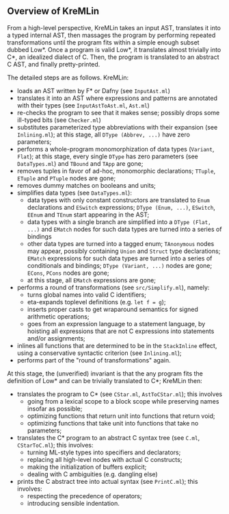 Overview of KreMLin
-------------------

From a high-level perspective, KreMLin takes an input AST, translates it into a
typed internal AST, then massages the program by performing repeated
transformations until the program fits within a simple enough subset dubbed
Low\*. Once a program is valid Low\*, it translates almost trivially into C\*, an
idealized dialect of C. Then, the program is translated to an abstract C AST,
and finally pretty-printed.

The detailed steps are as follows. KreMLin:
- loads an AST written by F\* or Dafny (see `InputAst.ml`)
- translates it into an AST where expressions and patterns are annotated with
  their types (see `InputAstToAst.ml`, `Ast.ml`)
- re-checks the program to see that it makes sense; possibly drops some
  ill-typed bits (see `Checker.ml`)
- substitutes parameterized type abbreviations with their expansion (see
  `Inlining.ml`); at this stage, all `DType (Abbrev, ...)` have zero parameters;
- performs a whole-program monomorphization of data types (`Variant`, `Flat`);
  at this stage, every single `DType` has zero parameters (see `DataTypes.ml`)
  and `TBound` and `TApp` are gone;
- removes tuples in favor of ad-hoc, monomorphic declarations; `TTuple`,
  `ETuple` and `PTuple` nodes are gone;
- removes dummy matches on booleans and units;
- simplifies data types (see `DataTypes.ml`):
  * data types with only constant constructors are translated to `Enum`
    declarations and `ESwitch` expressions; `DType (Enum, ...)`, `ESwitch`,
    `EEnum` and `TEnum` start appearing in the AST;
  * data types with a single branch are simplified into a `DType (Flat, ...)`
    and `EMatch` nodes for such data types are turned into a series of bindings
  * other data types are turned into a tagged enum; `TAnonymous` nodes may
    appear, possibly containing `Union` and `Struct` type declarations; `EMatch`
    expressions for such data types are turned into a series of conditionals and
    bindings; `DType (Variant, ...)` nodes are gone; `ECons`, `PCons` nodes are
    gone;
  * at this stage, all `EMatch` expressions are gone;
- performs a round of transformations (see `src/Simplify.ml`), namely:
  * turns global names into valid C identifiers;
  * eta-expands toplevel definitions (e.g. `let f = g`);
  * inserts proper casts to get wraparound semantics for signed arithmetic
    operations;
  * goes from an expression language to a statement language, by hoisting all
    expressions that are not C expressions into statements and/or assignments;
- inlines all functions that are determined to be in the `StackInline` effect,
  using a conservative syntactic criterion (see `Inlining.ml`);
- performs part of the "round of transformations" again.

At this stage, the (unverified) invariant is that the any program fits the
definition of Low\* and can be trivially translated to C\*; KreMLin then:
- translates the program to C* (see `CStar.ml`, `AstToCStar.ml`); this involves
  * going from a lexical scope to a block scope while preserving names insofar
    as possible;
  * optimizing functions that return unit into functions that return void;
  * optimizing functions that take unit into functions that take no parameters;
- translates the C* program to an abstract C syntax tree (see `C.ml`,
  `CStarToC.ml`); this involves:
  * turning ML-style types into specifiers and declarators;
  * replacing all high-level nodes with actual C constructs;
  * making the initialization of buffers explicit;
  * dealing with C ambiguities (e.g. dangling else)
- prints the C abstract tree into actual syntax (see `PrintC.ml`); this
  involves:
  * respecting the precedence of operators;
  * introducing sensible indentation.
